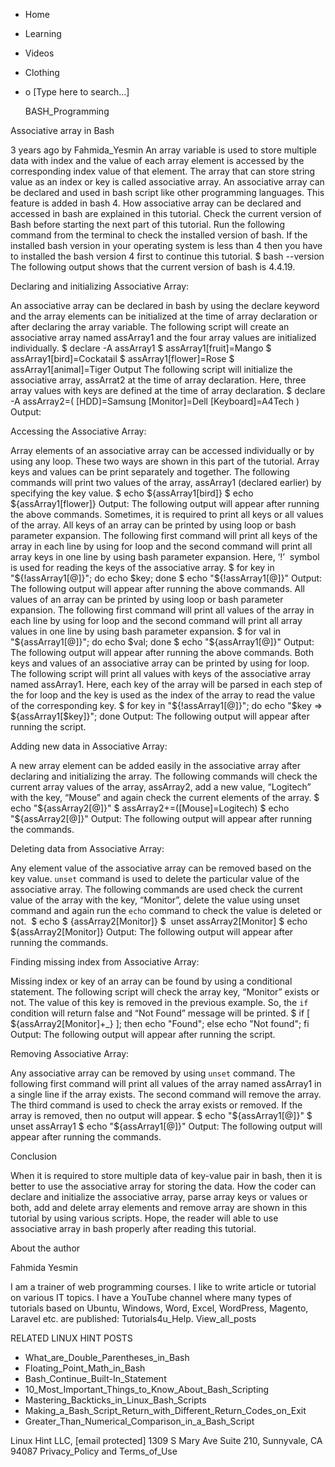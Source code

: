 





















































* Home
* Learning
* Videos
* Clothing
*
  o [Type here to search...]


   BASH_Programming


Associative array in Bash

3 years ago
by Fahmida_Yesmin
An array variable is used to store multiple data with index and the value of
each array element is accessed by the corresponding index value of that
element. The array that can store string value as an index or key is called
associative array. An associative array can be declared and used in bash script
like other programming languages. This feature is added in bash 4. How
associative array can be declared and accessed in bash are explained in this
tutorial.
Check the current version of Bash before starting the next part of this
tutorial. Run the following command from the terminal to check the installed
version of bash. If the installed bash version in your operating system is less
than 4 then you have to installed the bash version 4 first to continue this
tutorial.
$ bash --version
The following output shows that the current version of bash is 4.4.19.

Declaring and initializing Associative Array:

An associative array can be declared in bash by using the declare keyword and
the array elements can be initialized at the time of array declaration or after
declaring the array variable. The following script will create an associative
array named assArray1 and the four array values are initialized individually.
$ declare -A assArray1
$ assArray1[fruit]=Mango
$ assArray1[bird]=Cockatail
$ assArray1[flower]=Rose
$ assArray1[animal]=Tiger
Output
The following script will initialize the associative array, assArrat2 at the
time of array declaration. Here, three array values with keys are defined at
the time of array declaration.
$ declare -A assArray2=( [HDD]=Samsung [Monitor]=Dell [Keyboard]=A4Tech )
Output:

Accessing the Associative Array:

Array elements of an associative array can be accessed individually or by using
any loop. These two ways are shown in this part of the tutorial. Array keys and
values can be print separately and together.
The following commands will print two values of the array, assArray1 (declared
earlier) by specifying the key value.
$ echo ${assArray1[bird]}
$ echo ${assArray1[flower]}
Output:
The following output will appear after running the above commands.
Sometimes, it is required to print all keys or all values of the array. All
keys of an array can be printed by using loop or bash parameter expansion. The
following first command will print all keys of the array in each line by using
for loop and the second command will print all array keys in one line by using
bash parameter expansion. Here, ‘!’  symbol is used for reading the keys of the
associative array.
$ for key in "${!assArray1[@]}"; do echo $key; done
$ echo "${!assArray1[@]}"
Output:
The following output will appear after running the above commands.
All values of an array can be printed by using loop or bash parameter
expansion. The following first command will print all values of the array in
each line by using for loop and the second command will print all array values
in one line by using bash parameter expansion.
$ for val in "${assArray1[@]}"; do echo $val; done
$ echo "${assArray1[@]}"
Output:
The following output will appear after running the above commands.
Both keys and values of an associative array can be printed by using for loop.
The following script will print all values with keys of the associative array
named assArray1. Here, each key of the array will be parsed in each step of the
for loop and the key is used as the index of the array to read the value of the
corresponding key.
$ for key in "${!assArray1[@]}"; do echo "$key => ${assArray1[$key]}"; done
Output:
The following output will appear after running the script.

Adding new data in Associative Array:

A new array element can be added easily in the associative array after
declaring and initializing the array. The following commands will check the
current array values of the array, assArray2, add a new value, “Logitech” with
the key, “Mouse” and again check the current elements of the array.
$ echo "${assArray2[@]}"
$ assArray2+=([Mouse]=Logitech)
$ echo "${assArray2[@]}"
Output:
The following output will appear after running the commands.

Deleting data from Associative Array:

Any element value of the associative array can be removed based on the key
value. `unset` command is used to delete the particular value of the
associative array. The following commands are used check the current value of
the array with the key, “Monitor”, delete the value using unset command and
again run the `echo` command to check the value is deleted or not.  $ echo $
{assArray2[Monitor]}
$  unset assArray2[Monitor]
$ echo ${assArray2[Monitor]}
Output:
The following output will appear after running the commands.

Finding missing index from Associative Array:

Missing index or key of an array can be found by using a conditional statement.
The following script will check the array key, “Monitor” exists or not. The
value of this key is removed in the previous example. So, the `if` condition
will return false and “Not Found” message will be printed.
$ if [ ${assArray2[Monitor]+_} ]; then echo "Found"; else echo "Not found"; fi
Output:
The following output will appear after running the script.

Removing Associative Array:

Any associative array can be removed by using `unset` command. The following
first command will print all values of the array named assArray1 in a single
line if the array exists. The second command will remove the array. The third
command is used to check the array exists or removed. If the array is removed,
then no output will appear.
$ echo "${assArray1[@]}"
$ unset assArray1
$ echo "${assArray1[@]}"
Output:
The following output will appear after running the commands.

Conclusion

When it is required to store multiple data of key-value pair in bash, then it
is better to use the associative array for storing the data. How the coder can
declare and initialize the associative array, parse array keys or values or
both, add and delete array elements and remove array are shown in this tutorial
by using various scripts. Hope, the reader will able to use associative array
in bash properly after reading this tutorial.


About the author


Fahmida Yesmin

I am a trainer of web programming courses. I like to write article or tutorial
on various IT topics. I have a YouTube channel where many types of tutorials
based on Ubuntu, Windows, Word, Excel, WordPress, Magento, Laravel etc. are
published: Tutorials4u_Help.
View_all_posts

RELATED LINUX HINT POSTS


* What_are_Double_Parentheses_in_Bash
* Floating_Point_Math_in_Bash
* Bash_Continue_Built-In_Statement
* 10_Most_Important_Things_to_Know_About_Bash_Scripting
* Mastering_Backticks_in_Linux_Bash_Scripts
* Making_a_Bash_Script_Return_with_Different_Return_Codes_on_Exit
* Greater_Than_Numerical_Comparison_in_a_Bash_Script

Linux Hint LLC, [email protected]
1309 S Mary Ave Suite 210, Sunnyvale, CA 94087
 Privacy_Policy and Terms_of_Use
